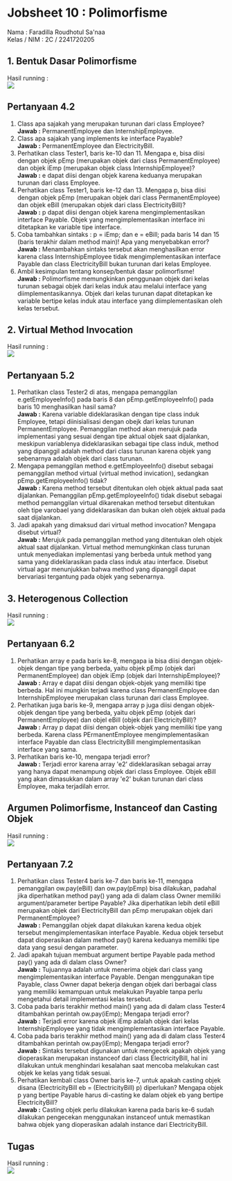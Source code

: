 # Jobsheet 10 : Polimorfisme 

Nama : Faradilla Roudhotul Sa'naa <br>
Kelas / NIM : 2C / 2241720205 <br>

## 1. Bentuk Dasar Polimorfisme 
Hasil running : <br> <img src="img/tester1.png"> 

## Pertanyaan 4.2 
1. Class apa sajakah yang merupakan turunan dari class Employee? <br>
    **Jawab :** PermanentEmployee dan InternshipEmployee. <br>
2. Class apa sajakah yang implements ke interface Payable? <br>
    **Jawab :** PermanentEmployee dan ElectricityBill. <br>
3. Perhatikan class Tester1, baris ke-10 dan 11. Mengapa e, bisa diisi dengan objek pEmp (merupakan objek dari class PermanentEmployee) dan objek iEmp (merupakan objek class InternshipEmployee)? <br>
    **Jawab :** e dapat diisi dengan objek karena keduanya merupakan turunan dari class Employee. <br>
4. Perhatikan class Tester1, baris ke-12 dan 13. Mengapa p, bisa diisi dengan objek pEmp (merupakan objek dari class PermanentEmployee) dan objek eBill (merupakan objek dari class ElectricityBill)? <br>
    **Jawab :** p dapat diisi dengan objek karena mengimplementasikan interface Payable. Objek yang mengimplementasikan interface ini ditetapkan ke variable tipe interface. <br>
5. Coba tambahkan sintaks : p = iEmp; dan e = eBill; pada baris 14 dan 15 (baris terakhir dalam method main)! Apa yang menyebabkan error? <br>
    **Jawab :** Menambahkan sintaks tersebut akan menghasilkan error karena class InternshipEmployee tidak mengimplementasikan interface Payable dan class ElectricityBill bukan turunan dari kelas Employee. 
6. Ambil kesimpulan tentang konsep/bentuk dasar polimorfisme! <br>
    **Jawab :** Polimorfisme memungkinkan penggunaan objek dari kelas turunan sebagai objek dari kelas induk atau melalui interface yang diimplementasikannya. Objek dari kelas turunan dapat ditetapkan ke variable bertipe kelas induk atau interface yang diimplementasikan oleh kelas tersebut. 

## 2. Virtual Method Invocation 
Hasil running : <br> <img src="img/tester3.png">

## Pertanyaan 5.2
1. Perhatikan class Tester2 di atas, mengapa pemanggilan e.getEmployeeInfo() pada baris 8 dan pEmp.getEmployeeInfo() pada baris 10 menghasilkan hasil sama? <br>
    **Jawab :** Karena variable dideklarasikan dengan tipe class induk Employee, tetapi diinisialisasi dengan obejk dari kelas turunan PermanentEmployee. Pemanggilan method akan merujuk pada implementasi yang sesuai dengan tipe aktual objek saat dijalankan, meskipun variablenya dideklarasikan sebagai tipe class induk, method yang dipanggil adalah method dari class turunan karena objek yang sebenarnya adalah objek dari class turunan. <br>
2. Mengapa pemanggilan method e.getEmployeeInfo() disebut sebagai pemanggilan method virtual (virtual method invication), sedangkan pEmp.getEmployeeInfo() tidak? <br>
    **Jawab :** Karena method tersebut ditentukan oleh objek aktual pada saat dijalankan. Pemanggilan pEmp.getEmployeeInfo() tidak disebut sebagai method pemanggilan virtual dikarenakan method tersebut ditentukan oleh tipe varobael yang dideklarasikan dan bukan oleh objek aktual pada saat dijalankan. <br>
3. Jadi apakah yang dimaksud dari virtual method invocation? Mengapa disebut virtual? <br>
    **Jawab :** Merujuk pada pemanggilan method yang ditentukan oleh objek aktual saat dijalankan. Virtual method memungkinkan class turunan untuk menyediakan implementasi yang berbeda untuk method yang sama yang dideklarasikan pada class induk atau interface. Disebut virtual agar menunjukkan bahwa method yang dipanggil dapat bervariasi tergantung pada objek yang sebenarnya. 

## 3. Heterogenous Collection 
Hasil running : <br> <img src="img/tester2.png">

## Pertanyaan 6.2
1. Perhatikan array e pada baris ke-8, mengapa ia bisa diisi dengan objek-objek dengan tipe yang berbeda, yaitu objek pEmp (objek dari PermanentEmployee) dan objek iEmp (objek dari InternshipEmployee)? <br>
    **Jawab :** Array e dapat diisi dengan objek-objek yang memiliki tipe berbeda. Hal ini mungkin terjadi karena class PermanentEmployee dan InternshipEmployee merupakan class turunan dari class Employee. <br>
2. Perhatikan juga baris ke-9, mengapa array p juga diisi dengan objek-objek dengan tipe yang berbeda, yaitu objek pEmp (objek dari PermanentEmployee) dan objel eBill (objek dari ElectricityBill)? <br>
    **Jawab :** Array p dapat diisi dengan objek-objek yang memiliki tipe yang berbeda. Karena class PErmanentEmployee mengimplementasikan interface Payable dan class ElectricityBill mengimplementasikan interface yang sama. <br>
3. Perhatikan baris ke-10, mengapa terjadi error? <br>
    **Jawab :** Terjadi error karena array 'e2' dideklarasikan sebagai array yang hanya dapat menampung objek dari class Employee. Objek eBill yang akan dimasukkan dalam array 'e2' bukan turunan dari class Employee, maka terjadilah error. 

## Argumen Polimorfisme, Instanceof dan Casting Objek 
Hasil running : <br> <img src="img/tester4.png">

## Pertanyaan 7.2
1. Perhatikan class Tester4 baris ke-7 dan baris ke-11, mengapa pemanggilan ow.pay(eBill) dan ow.pay(pEmp) bisa dilakukan, padahal jika diperhatikan method pay() yang ada di dalam class Owner memiliki argument/parameter bertipe Payable? Jika diperhatikan lebih detil eBill merupakan objek dari ElectricityBill dan pEmp merupakan objek dari PermanentEmployee? <br>
    **Jawab :** Pemanggilan objek dapat dilakukan karena kedua objek tersebut mengimplementasikan interface Payable. Kedua objek tersebut dapat dioperasikan dalam method pay() karena keduanya memiliki tipe data yang sesui dengan parameter. 
2. Jadi apakah tujuan membuat argument bertipe Payable pada method pay() yang ada di dalam class Owner? <br>
    **Jawab :** Tujuannya adalah untuk menerima objek dari class yang mengimplementasikan interface Payable. Dengan menggunakan tipe Payable, class Owner dapat bekerja dengan objek dari berbagai class yang memiliki kemampuan untuk melakukan Payable tanpa perlu mengetahui detail implementasi kelas tersebut. 
3. Coba pada baris terakhir method main() yang ada di dalam class Tester4 ditambahkan perintah ow.pay(iEmp); Mengapa terjadi error? <br>
    **Jawab :** Terjadi error karena objek iEmp adalah objek dari kelas InternshipEmployee yang tidak mengimplementasikan interface Payable. 
4. Coba pada baris terakhir method main() yang ada di dalam class Tester4 ditambahkan perintah ow.pay(iEmp); Mengapa terjadi error? <br>
    **Jawab :** Sintaks tersebut digunakan untuk mengecek apakah objek yang dioperasikan merupakan instanceof dari class ElectricityBill, hal ini dilakukan untuk menghindari kesalahan saat mencoba melakukan cast objek ke kelas yang tidak sesuai. 
5. Perhatikan kembali class Owner baris ke-7, untuk apakah casting objek disana (ElectricityBill eb = (ElectricityBill) p) diperlukan? Mengapa objek p yang bertipe Payable harus di-casting ke dalam objek eb yang bertipe ElectricityBill? <br>
    **Jawab :** Casting objek perlu dilakukan karena pada baris ke-6 sudah dilakukan pengecekan menggunakan instanceof untuk memastikan bahwa objek yang dioperasikan adalah instance dari ElectricityBill. 

## Tugas 
Hasil running : <br> <img src="img/tugas.png">


